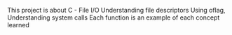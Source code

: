 This project is about C - File I/O
	Understanding file descriptors
	Using oflag, Understanding system calls
Each function is an example of each concept learned

